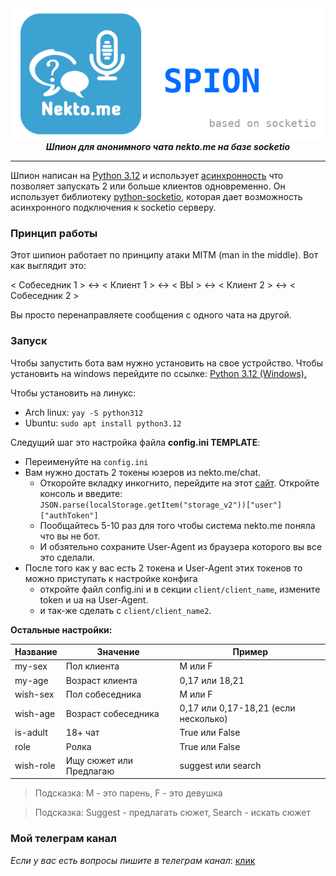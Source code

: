 

<div align="center">
    <img src="./nektome-logo.png"></br>
    <i><b>Шпион для анонимного чата nekto.me на базе socketio</b></i>
</div>

---
Шпион написан на [Python 3.12](https://www.python.org/downloads/release/python-3110/) и использует [асинхронность](https://docs.python.org/3/library/asyncio.html) что позволяет запускать 2 или больше клиентов одновременно. Он использует библиотеку [python-socketio](https://python-socketio.readthedocs.io/en/latest/index.html), которая дает возможность асинхронного подключения к socketio серверу.

### Принцип работы

Этот шипион работает по принципу атаки MITM (man in the middle). Вот как выглядит это:

< Собеседник 1 > <-> < Клиент 1 > <-> < ВЫ > <-> < Клиент 2 > <-> < Собеседник 2 >

Вы просто перенаправляете сообщения с одного чата на другой.

### Запуск

Чтобы запустить бота вам нужно установить на свое устройство. Чтобы установить на windows перейдите по ссылке: [Python 3.12 (Windows).](https://www.python.org/ftp/python/3.12.0/python-3.12.0-embed-amd64.zip)

Чтобы установить на линукс:
- Arch linux: ```yay -S python312```
- Ubuntu: ```sudo apt install python3.12```

Следущий шаг это настройка файла **config.ini TEMPLATE**:

- Переименуйте на ```config.ini```
- Вам нужно достать 2 токены юзеров из nekto.me/chat.
    - Откоройте вкладку инкогнито, перейдите на этот [сайт](https://nekto.me/chat). Откройте консоль и введите: ```JSON.parse(localStorage.getItem("storage_v2"))["user"]["authToken"]```
    - Пообщайтесь 5-10 раз для того чтобы система nekto.me поняла что вы не бот.
    - И обзятельно сохраните User-Agent из браузера которого вы все это сделали.
- После того как у вас есть 2 токена и User-Agent этих токенов то можно приступать к настройке конфига
    - откройте файл config.ini и в секции ```client/client_name```, измените token и ua на User-Agent.
    - и так-же сделать с ```client/client_name2```.

**Остальные настройки:**

| Название    | Значение            | Пример            |
| ----------- | -----------         | ---------         |
| my-sex      | Пол клиента         | M или F           |
| my-age      | Возраст клиента     | 0,17 или 18,21      |
| wish-sex    | Пол собеседника     | M или F           |
| wish-age    | Возраст собеседника | 0,17 или 0,17-18,21 (если несколько)  |
| is-adult    | 18+ чат             | True или False    |
| role        | Ролка               | True или False    |
| wish-role   | Ищу сюжет или Предлагаю | suggest или search |

> Подсказка: M - это парень, F - это девушка

> Подсказка: Suggest - предлагать сюжет, Search - искать сюжет

### Мой телеграм канал
*Если у вас есть вопросы пишите в телеграм канал*: [клик](https://t.me/+ESHNRLki3qlkODQy)

